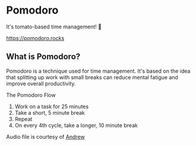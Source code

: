 # Pomodoro
It's tomato-based time management! 🍅

https://pomodoro.rocks

## What is Pomodoro?
Pomodoro is a technique used for time management. It's based on the idea that splitting up work with small breaks can reduce mental fatigue and improve overall productivity.

The Pomodoro Flow
1. Work on a task for 25 minutes
2. Take a short, 5 minute break
3. Repeat
4. On every 4th cycle, take a longer, 10 minute break

Audio file is courtesy of [Andrew](http://www.orangefreesounds.com/desk-bell-sound/)
